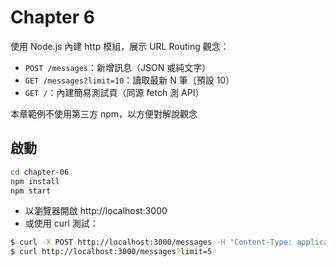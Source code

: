 # Chapter 6

使用 Node.js 內建 http 模組，展示 URL Routing 觀念：
  * `POST /messages`：新增訊息（JSON 或純文字）
  * `GET /messages?limit=10`：讀取最新 N 筆（預設 10）
  * `GET /`：內建簡易測試頁（同源 fetch 測 API）

本章範例不使用第三方 npm，以方便對解說觀念

## 啟動

```bash
cd chapter-06
npm install
npm start
```

* 以瀏覽器開啟 http://localhost:3000
* 或使用 curl 測試：

```bash
$ curl -X POST http://localhost:3000/messages -H "Content-Type: application/json" -d '{ "message": "hello" }'
$ curl http://localhost:3000/messages?limit=5
```
